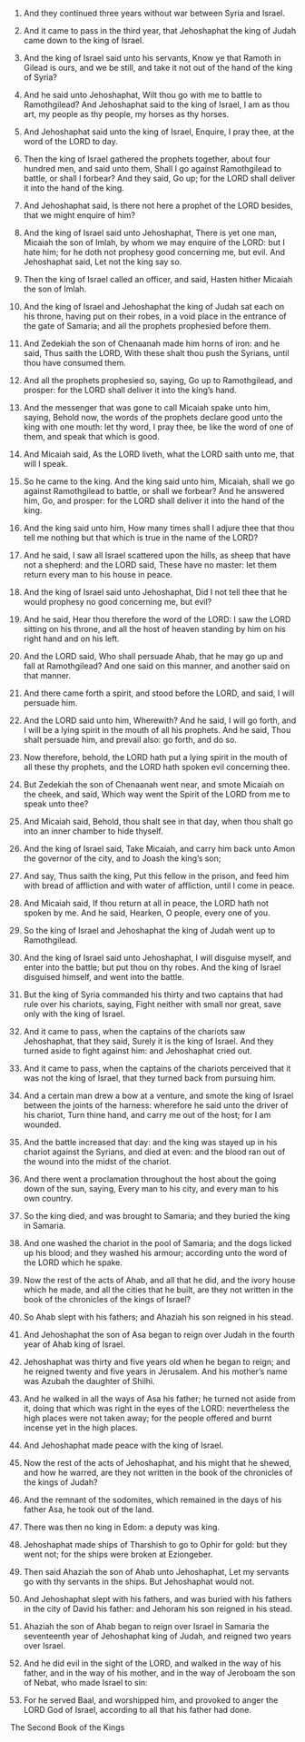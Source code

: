 1. And they continued three years without war between Syria and
Israel.

2. And it came to pass in the third year, that Jehoshaphat the king
of Judah came down to the king of Israel.

3. And the king of Israel said unto his servants, Know ye that
Ramoth in Gilead is ours, and we be still, and take it not out of the
hand of the king of Syria?

4. And he said unto Jehoshaphat, Wilt
thou go with me to battle to Ramothgilead? And Jehoshaphat said to the
king of Israel, I am as thou art, my people as thy people, my horses
as thy horses.

5. And Jehoshaphat said unto the king of Israel, Enquire, I pray
thee, at the word of the LORD to day.

6. Then the king of Israel gathered the prophets together, about
four hundred men, and said unto them, Shall I go against Ramothgilead
to battle, or shall I forbear? And they said, Go up; for the LORD
shall deliver it into the hand of the king.

7. And Jehoshaphat said, Is there not here a prophet of the LORD
besides, that we might enquire of him?

8. And the king of Israel
said unto Jehoshaphat, There is yet one man, Micaiah the son of Imlah,
by whom we may enquire of the LORD: but I hate him; for he doth not
prophesy good concerning me, but evil. And Jehoshaphat said, Let not
the king say so.

9. Then the king of Israel called an officer, and said, Hasten
hither Micaiah the son of Imlah.

10. And the king of Israel and Jehoshaphat the king of Judah sat
each on his throne, having put on their robes, in a void place in the
entrance of the gate of Samaria; and all the prophets prophesied
before them.

11. And Zedekiah the son of Chenaanah made him horns of iron: and he
said, Thus saith the LORD, With these shalt thou push the Syrians,
until thou have consumed them.

12. And all the prophets prophesied so, saying, Go up to
Ramothgilead, and prosper: for the LORD shall deliver it into the
king’s hand.

13. And the messenger that was gone to call Micaiah spake unto him,
saying, Behold now, the words of the prophets declare good unto the
king with one mouth: let thy word, I pray thee, be like the word of
one of them, and speak that which is good.

14. And Micaiah said, As the LORD liveth, what the LORD saith unto
me, that will I speak.

15. So he came to the king. And the king said unto him, Micaiah,
shall we go against Ramothgilead to battle, or shall we forbear? And
he answered him, Go, and prosper: for the LORD shall deliver it into
the hand of the king.

16. And the king said unto him, How many times shall I adjure thee
that thou tell me nothing but that which is true in the name of the
LORD?

17. And he said, I saw all Israel scattered upon the hills,
as sheep that have not a shepherd: and the LORD said, These have no
master: let them return every man to his house in peace.

18. And the king of Israel said unto Jehoshaphat, Did I not tell
thee that he would prophesy no good concerning me, but evil?

19. And he said, Hear thou therefore the word of the LORD: I saw the LORD
sitting on his throne, and all the host of heaven standing by him on
his right hand and on his left.

20. And the LORD said, Who shall persuade Ahab, that he may go up
and fall at Ramothgilead? And one said on this manner, and another
said on that manner.

21. And there came forth a spirit, and stood before the LORD, and
said, I will persuade him.

22. And the LORD said unto him, Wherewith? And he said, I will go
forth, and I will be a lying spirit in the mouth of all his prophets.
And he said, Thou shalt persuade him, and prevail also: go forth, and
do so.

23. Now therefore, behold, the LORD hath put a lying spirit in the
mouth of all these thy prophets, and the LORD hath spoken evil
concerning thee.

24. But Zedekiah the son of Chenaanah went near, and smote Micaiah
on the cheek, and said, Which way went the Spirit of the LORD from me
to speak unto thee?

25. And Micaiah said, Behold, thou shalt see in
that day, when thou shalt go into an inner chamber to hide thyself.

26. And the king of Israel said, Take Micaiah, and carry him back
unto Amon the governor of the city, and to Joash the king’s son;

27. And say, Thus saith the king, Put this fellow in the prison, and feed
him with bread of affliction and with water of affliction, until I
come in peace.

28. And Micaiah said, If thou return at all in peace, the LORD hath
not spoken by me. And he said, Hearken, O people, every one of you.

29. So the king of Israel and Jehoshaphat the king of Judah went up
to Ramothgilead.

30. And the king of Israel said unto Jehoshaphat, I will disguise
myself, and enter into the battle; but put thou on thy robes. And the
king of Israel disguised himself, and went into the battle.

31. But the king of Syria commanded his thirty and two captains that
had rule over his chariots, saying, Fight neither with small nor
great, save only with the king of Israel.

32. And it came to pass, when the captains of the chariots saw
Jehoshaphat, that they said, Surely it is the king of Israel. And they
turned aside to fight against him: and Jehoshaphat cried out.

33. And it came to pass, when the captains of the chariots perceived
that it was not the king of Israel, that they turned back from
pursuing him.

34. And a certain man drew a bow at a venture, and smote the king of
Israel between the joints of the harness: wherefore he said unto the
driver of his chariot, Turn thine hand, and carry me out of the host;
for I am wounded.

35. And the battle increased that day: and the king was stayed up in
his chariot against the Syrians, and died at even: and the blood ran
out of the wound into the midst of the chariot.

36. And there went a proclamation throughout the host about the
going down of the sun, saying, Every man to his city, and every man to
his own country.

37. So the king died, and was brought to Samaria; and they buried
the king in Samaria.

38. And one washed the chariot in the pool of Samaria; and the dogs
licked up his blood; and they washed his armour; according unto the
word of the LORD which he spake.

39. Now the rest of the acts of Ahab, and all that he did, and the
ivory house which he made, and all the cities that he built, are they
not written in the book of the chronicles of the kings of Israel?

40. So Ahab slept with his fathers; and Ahaziah his son reigned in
his stead.

41. And Jehoshaphat the son of Asa began to reign over Judah in the
fourth year of Ahab king of Israel.

42. Jehoshaphat was thirty and five years old when he began to
reign; and he reigned twenty and five years in Jerusalem. And his
mother’s name was Azubah the daughter of Shilhi.

43. And he walked in all the ways of Asa his father; he turned not
aside from it, doing that which was right in the eyes of the LORD:
nevertheless the high places were not taken away; for the people
offered and burnt incense yet in the high places.

44. And Jehoshaphat made peace with the king of Israel.

45. Now the rest of the acts of Jehoshaphat, and his might that he
shewed, and how he warred, are they not written in the book of the
chronicles of the kings of Judah?

46. And the remnant of the
sodomites, which remained in the days of his father Asa, he took out
of the land.

47. There was then no king in Edom: a deputy was king.

48. Jehoshaphat made ships of Tharshish to go to Ophir for gold: but
they went not; for the ships were broken at Eziongeber.

49. Then said Ahaziah the son of Ahab unto Jehoshaphat, Let my
servants go with thy servants in the ships. But Jehoshaphat would not.

50. And Jehoshaphat slept with his fathers, and was buried with his
fathers in the city of David his father: and Jehoram his son reigned
in his stead.

51. Ahaziah the son of Ahab began to reign over Israel in Samaria
the seventeenth year of Jehoshaphat king of Judah, and reigned two
years over Israel.

52. And he did evil in the sight of the LORD, and walked in the way
of his father, and in the way of his mother, and in the way of
Jeroboam the son of Nebat, who made Israel to sin:

53. For he served
Baal, and worshipped him, and provoked to anger the LORD God of
Israel, according to all that his father had done.




The Second Book of the Kings